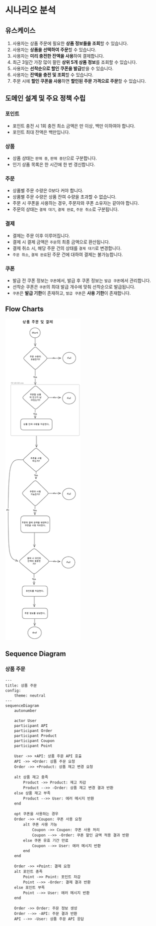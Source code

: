 # 시나리오 분석

## 유스케이스
1. 사용자는 상품 주문에 필요한 **상품 정보들을 조회**할 수 있습니다.
2. 사용자는 **상품을 선택하여 주문**할 수 있습니다.
3. 사용자는 **미리 충전한 잔액을 사용**하여 결제합니다.
3. 최근 3일간 가장 많이 팔린 **상위 5개 상품 정보**를 조회할 수 있습니다.
4. 사용자는 **선착순으로 할인 쿠폰을 발급**받을 수 있습니다.
5. 사용자는 **잔액을 충전 및 조회**할 수 있습니다.
6. 주문 시에 **할인 쿠폰을 사용**하면 **할인된 주문 가격으로 주문**할 수 있습니다.

## 도메인 설계 및 주요 정책 수립

### 포인트
- 포인트 충전 시 1회 충전 최소 금액은 만 이상, 백만 이하여야 합니다.
- 포인트 최대 잔액은 백만입니다.

### 상품
- 상품 상태는 `판매 중`, `판매 중단`으로 구분합니다.
- 인기 상품 목록은 한 시간에 한 번 갱신합니다.

### 주문
- 상품별 주문 수량은 0보다 커야 합니다.
- 상품별 주문 수량은 상품 잔여 수량을 초과할 수 없습니다.
- 주문 시 쿠폰을 사용하는 경우, 주문자와 쿠폰 소유자는 같아야 합니다.
- 주문의 상태는 `결제 대기`, `결제 완료`, `주문 취소`로 구분됩니다.

### 결제
- 결제는 주문 이후 이루어집니다.
- 결제 시 결제 금액은 `주문`의 최종 금액으로 환산됩니다.
- 결제 취소 시, 해당 주문 건의 상태를 `결제 대기`로 변경합니다.
- `주문 취소`, `결제 완료`된 주문 건에 대하여 결제는 불가능합니다.

### 쿠폰
- 발급 전 쿠폰 정보는 `쿠폰`에서, 발급 후 쿠폰 정보는 `발급 쿠폰`에서 관리합니다.
- 선착순 쿠폰은 `쿠폰`의 최대 발급 개수에 맞춰 선착순으로 발급됩니다.
- `쿠폰`은 **발급 기한**이 존재하고, `발급 쿠폰`은 **사용 기한**이 존재합니다.

## Flow Charts
![order_flow_chart](img/order_flow_chart.png)

## Sequence Diagram
### 상품 주문
```mermaid
---
title: 상품 주문
config:
    theme: neutral
---
sequenceDiagram
	autonumber
	
	actor User
    participant API
    participant Order
    participant Product
    participant Coupon
    participant Point

	User ->> +API: 상품 주문 API 호출
    API ->> +Order: 상품 주문 요청
    Order ->> +Product: 상품 재고 변경 요청

    alt 상품 재고 충족
        Product ->> Product: 재고 차감
        Product -->> -Order: 상품 재고 변경 결과 반환
    else 상품 재고 부족
        Product -->> User: 에러 메시지 반환
    end

    opt 쿠폰을 사용하는 경우
    Order ->> +Coupon: 쿠폰 사용 요청
        alt 쿠폰 사용 가능
            Coupon ->> Coupon: 쿠폰 사용 처리
            Coupon -->> -Order: 쿠폰 할인 금액 적용 결과 반환
        else 쿠폰 유효 기간 만료
            Coupon -->> User: 에러 메시지 반환
        end
    end

    Order ->> +Point: 결제 요청
    alt 포인트 충족
        Point ->> Point: 포인트 차감
        Point -->> -Order: 결제 결과 반환
    else 포인트 부족
        Point -->> User: 에러 메시지 반환
    end
    
    Order ->> Order: 주문 정보 생성
    Order -->> -API: 주문 결과 반환
    API -->> -User: 상품 주문 API 응답
```
